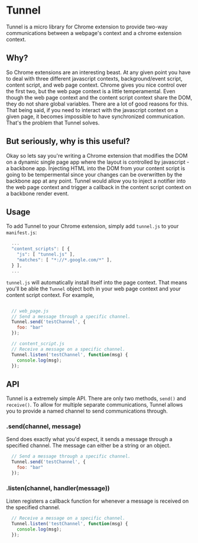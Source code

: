 # Tunnel

Tunnel is a micro library for Chrome extension to provide two-way communications between a webpage's context and a chrome extension context.

## Why?

So Chrome extensions are an interesting beast. At any given point you have to deal with three different javascript contexts, background/event script, content script, and web page context. Chrome gives you nice control over the first two, but the web page context is a little temperamental. Even though the web page context and the content script context share the DOM, they do not share global variables. There are a lot of good reasons for this. That being said, if you need to interact with the javascript context on a given page, it becomes impossible to have synchronized communication. That's the problem that Tunnel solves.

## But seriously, why is this useful?

Okay so lets say you're writing a Chrome extension that modifies the DOM on a dynamic single page app where the layout is controlled by javascript - a backbone app. Injecting HTML into the DOM from your content script is going to be tempermental since your changes can be overwritten by the backbone app at any point. Tunnel would allow you to inject a notifier into the web page context and trigger a callback in the content script context on a backbone render event.

## Usage

To add Tunnel to your Chrome extension, simply add `tunnel.js` to your `manifest.js`:

```javascript
  ...
  "content_scripts": [ {
    "js": [ "tunnel.js" ],
    "matches": [ "*://*.google.com/*" ],
  } ],
  ...
```

`tunnel.js` will automatically install itself into the page context. That means you'll be able the `Tunnel` object both in your web page context and your content script context. For example,

```javascript

  // web_page.js
  // Send a message through a specific channel.
  Tunnel.send('testChannel', {
    foo: "bar"
  });

  // content_script.js
  // Receive a message on a specific channel.
  Tunnel.listen('testChannel', function(msg) {
    console.log(msg);
  });

```

## API

Tunnel is a extremely simple API. There are only two methods, `send()` and `receive()`. To allow for multiple separate communications, Tunnel allows you to provide a named channel to send communications through.

### .send(channel, message)

Send does exactly what you'd expect, it sends a message through a specified channel. The message can either be a string or an object.

```javascript
  // Send a message through a specific channel.
  Tunnel.send('testChannel', {
    foo: "bar"
  });
```

### .listen(channel, handler(message))

Listen registers a callback function for whenever a message is received on the specified channel. 

```javascript
  // Receive a message on a specific channel.
  Tunnel.listen('testChannel', function(msg) {
    console.log(msg);
  });
```
